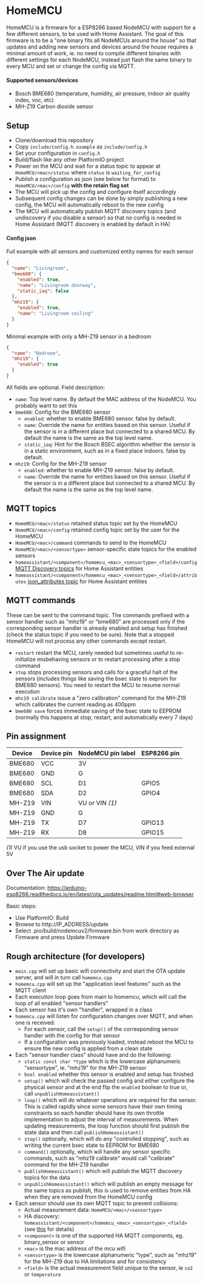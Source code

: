 # HomeMCU

HomeMCU is a firmware for a ESP8266 based NodeMCU with support for a few different sensors, to be used with Home Assistant. The goal of this firmware is to be a "one binary fits all NodeMCUs around the house" so that updates and adding new sensors and devices around the house requires a minimal amount of work, ie. no need to compile different binaries with different settings for each NodeMCU, instead just flash the same binary to every MCU and set or change the config via MQTT.

#### Supported sensors/devices

- Bosch BME680 (temperature, humidity, air pressure, indoor air quality index, voc, etc)
- MH-Z19 Carbon dioxide sensor

## Setup

- Clone/download this repository
- Copy `include/config.h.example` as `include/config.h`
- Set your configuration in `config.h`
- Build/flash like any other PlatformIO project
- Power on the MCU and wait for a status topic to appear at `HomeMCU/<mac>/status` where `status` is `waiting_for_config`
- Publish a configuration as json (see below for format) to `HomeMCU/<mac>/config` **with the retain flag set**
- The MCU will pick up the config and configure itself accordingly
- Subsequent config changes can be done by simply publishing a new config, the MCU will automatically reboot to the new config
- The MCU will automatically publish MQTT discovery topics (and undiscovery if you disable a sensor) so that no config is needed in Home Assistant (MQTT discovery is enabled by default in HA)

#### Config json

Full example with all sensors and customized entity names for each sensor

```json
{
  "name": "Livingroom",
  "bme680": {
    "enabled": true,
    "name": "Livingroom doorway",
    "static_iaq": false
  },
  "mhz19": {
    "enabled": true,
    "name": "Livingroom ceiling"
  }
}
```

Minimal example with only a MH-Z19 sensor in a bedroom

```json
{
  "name": "Bedroom",
  "mhz19": {
    "enabled": true
  }
}
```

All fields are optional. Field description:

- `name`: Top level name. By default the MAC address of the NodeMCU. You probably want to set this
- `bme680`: Config for the BME680 sensor
  - `enabled`: whether to enable BME680 sensor. false by default.
  - `name`: Override the name for entities based on this sensor. Useful if the sensor is in a different place but connected to a shared MCU. By default the name is the same as the top level name.
  - `static_iaq`: Hint for the Bosch BSEC algorithm whether the sensor is in a static environment, such as in a fixed place indoors. false by default.
- `mhz19`: Config for the MH-Z19 sensor
  - `enabled`: whether to enable MH-Z19 sensor. false by default.
  - `name`: Override the name for entities based on this sensor. Useful if the sensor is in a different place but connected to a shared MCU. By default the name is the same as the top level name.

## MQTT topics

- `HomeMCU/<mac>/status` retained status topic set by the HomeMCU
- `HomeMCU/<mac>/config` retained config topic set by the user for the HomeMCU
- `HomeMCU/<mac>/command` commands to send to the HomeMCU
- `HomeMCU/<mac>/<sensortype>` sensor-specific state topics for the enabled sensors
- `homeassistant/<component>/homemcu_<mac>_<sensortype>_<field>/config` [MQTT Discovery topics](https://www.home-assistant.io/docs/mqtt/discovery/) for Home Assistant entities
- `homeassistant/<component>/homemcu_<mac>_<sensortype>_<field>/attributes` [json_attributes topic](https://www.home-assistant.io/integrations/sensor.mqtt/#json_attributes_topic) for Home Assistant entities

## MQTT commands

These can be sent to the command topic. The commands prefixed with a sensor handler such as "mhz19" or "bme680" are processed only if the corresponding sensor handler is already enabled and setup has finished (check the status topic if you need to be sure). Note that a stopped HomeMCU will not process any other commands except restart.

- `restart` restart the MCU, rarely needed but sometimes useful to re-initialize misbehaving sensors or to restart processing after a stop command
- `stop` stops processing sensors and calls for a graceful halt of the sensors (includes things like saving the bsec state to eeprom for BME680 sensors). You need to restart the MCU to resume normal execution
- `mhz19 calibrate` issue a "zero calibration" command for the MH-Z19 which calibrates the current reading as 400ppm
- `bme680 save` forces immediate saving of the bsec state to EEPROM (normally this happens at stop, restart, and automatically every 7 days)

## Pin assignment

| Device | Device pin | NodeMCU pin label | ESP8266 pin |
| ------ | ---------- | ----------------- | ----------- |
| BME680 | VCC        | 3V                |             |
| BME680 | GND        | G                 |             |
| BME680 | SCL        | D1                | GPIO5       |
| BME680 | SDA        | D2                | GPIO4       |
| MH-Z19 | VIN        | VU or VIN _(1)_   |             |
| MH-Z19 | GND        | G                 |             |
| MH-Z19 | TX         | D7                | GPIO13      |
| MH-Z19 | RX         | D8                | GPIO15      |

_(1)_ VU if you use the usb socket to power the MCU, VIN if you feed external 5V

## Over The Air update

Documentation: https://arduino-esp8266.readthedocs.io/en/latest/ota_updates/readme.html#web-browser

Basic steps:

- Use PlatformIO: Build
- Browse to http://IP_ADDRESS/update
- Select .pio/build/nodemcuv2/firmware.bin from work directory as Firmware and press Update Firmware

## Rough architecture (for developers)

- `main.cpp` will set up basic wifi connectivity and start the OTA update server, and will in turn call `homemcu.cpp`
- `homemcu.cpp` will set up the "application level features" such as the MQTT client
- Each execution loop goes from main to homemcu, which will call the loop of all enabled "sensor handlers"
- Each sensor has it's own "handler", wrapped in a class
- `homemcu.cpp` will listen for configuration changes over MQTT, and when one is received:
  - For each sensor, call the `setup()` of the corresponding sensor handler with the config for that sensor
  - If a configuration was previously loaded, instead reboot the MCU to ensure the new config is applied from a clean state
- Each "sensor handler class" should have and do the following:
  - `static const char *type` which is the lowercase alphanumeric "sensortype", ie. "mhz19" for the MH-Z19 sensor
  - `bool enabled` whether this sensor is enabled and setup has finished
  - `setup()` which will check the passed config and either configure the physical sensor and at the end flip the `enabled` boolean to true or, call `unpublishHomeassistant()`
  - `loop()` which will do whatever operations are required for the sensor. This is called rapidly since some sensors have their own timing constraints so each handler should have its own throttle implementation to adjust the interval of measurements. When updating measurements, the loop function should first publish the state data and then call `publishHomeassistant()`
  - `stop()` optionally, which will do any "controlled stopping", such as writing the current bsec state to EEPROM for BME680
  - `command()` optionally, which will handle any sensor specific commands, such as "mhz19 calibrate" would call "calibrate" command for the MH-Z19 handler
  - `publishHomeassistant()` which will publish the MQTT discovery topics for the data
  - `unpublishHomeassistant()` which will publish an empty message for the same topics as publish, this is used to remove entities from HA when they are removed from the HomeMCU config
- Each sensor should use its own MQTT topic to prevent collisions:
  - Actual measurement data: `HomeMCU/<mac>/<sensortype>`
  - HA discovery: `homeassistant/<component>/homemcu_<mac>_<sensortype>_<field>` (see [this](https://www.home-assistant.io/docs/mqtt/discovery/) for details)
  - `<component>` is one of the supported HA MQTT components, eg. binary_sensor or sensor
  - `<mac>` is the mac address of the mcu wifi
  - `<sensortype>` is the lowercase alphanumeric "type", such as "mhz19" for the MH-Z19 due to HA limitations and for consistency
  - `<field>` is the actual measurement field unique to the sensor, ie `co2` or `temperature`
